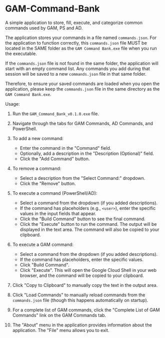 # GAM-Command-Bank
A simple application to store, fill, execute, and categorize common commands used by GAM, PS and AD.


The application stores your commands in a file named `commands.json`. For the application to function correctly, this `commands.json` file MUST be located in the SAME folder as the `GAM Command Bank.exe` file when you run the executable.

If the `commands.json` file is not found in the same folder, the application will start with an empty command list. Any commands you add during that session will be saved to a new `commands.json` file in that same folder.

Therefore, to ensure your saved commands are loaded when you open the application, please keep the `commands.json` file in the same directory as the `GAM Command Bank.exe`.

Usage:

1.  Run the `GAM_Command_Bank_v0.1.0.exe` file.

2.  Navigate through the tabs for GAM Commands, AD Commands, and PowerShell.

3.  To add a new command:
    * Enter the command in the "Command" field.
    * Optionally, add a description in the "Description (Optional)" field.
    * Click the "Add Command" button.

4.  To remove a command:
    * Select a description from the "Select Command:" dropdown.
    * Click the "Remove" button.

5.  To execute a command (PowerShell/AD):
    * Select a command from the dropdown (if you added descriptions).
    * If the command has placeholders (e.g., `<user>`), enter the specific values in the input fields that appear.
    * Click the "Build Command" button to see the final command.
    * Click the "Execute" button to run the command. The output will be displayed in the text area. The command will also be copied to your clipboard.

6.  To execute a GAM command:
    * Select a command from the dropdown (if you added descriptions).
    * If the command has placeholders, enter the specific values.
    * Click "Build Command".
    * Click "Execute". This will open the Google Cloud Shell in your web browser, and the command will be copied to your clipboard.

7.  Click "Copy to Clipboard" to manually copy the text in the output area.

8.  Click "Load Commands" to manually reload commands from the `commands.json` file (though this happens automatically on startup).

9.  For a complete list of GAM commands, click the "Complete List of GAM Commands" link on the GAM Commands tab.

10. The "About" menu in the application provides information about the application. The "File" menu allows you to exit.
